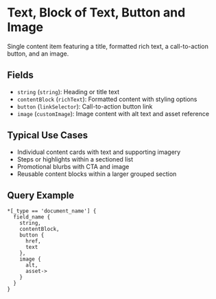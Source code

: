 # Text, Block of Text, Button and Image

Single content item featuring a title, formatted rich text, a call-to-action button, and an image.

## Fields

- `string` (`string`): Heading or title text
- `contentBlock` (`richText`): Formatted content with styling options
- `button` (`linkSelector`): Call-to-action button link
- `image` (`customImage`): Image content with alt text and asset reference

## Typical Use Cases

- Individual content cards with text and supporting imagery
- Steps or highlights within a sectioned list
- Promotional blurbs with CTA and image
- Reusable content blocks within a larger grouped section

## Query Example

```groq
*[_type == 'document_name'] {
  field_name {
    string,
    contentBlock,
    button {
      href,
      text
    },
    image {
      alt,
      asset->
    }
  }
}
```
